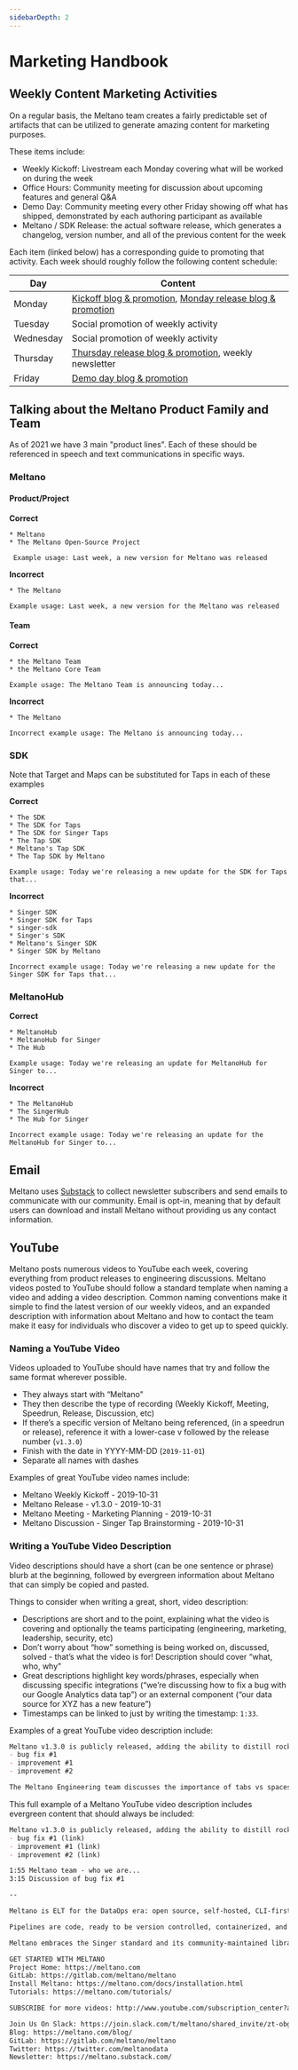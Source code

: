 ```yaml
---
sidebarDepth: 2
---
```


# Marketing Handbook

## Weekly Content Marketing Activities
On a regular basis, the Meltano team creates a fairly predictable set of artifacts that can be utilized to generate amazing content for marketing purposes.

These items include:

- Weekly Kickoff: Livestream each Monday covering what will be worked on during the week
- Office Hours: Community meeting for discussion about upcoming features and general Q&A
- Demo Day: Community meeting every other Friday showing off what has shipped, demonstrated by each authoring participant as available
- Meltano / SDK Release: the actual software release, which generates a changelog, version number, and all of the previous content for the week

Each item (linked below) has a corresponding guide to promoting that activity. Each week should roughly follow the following content schedule:

| Day | Content |
| ------ | ------ |
| Monday | [Kickoff blog & promotion](https://gitlab.com/meltano/meltano-marketing/blob/master/Content%20Marketing/evergreen-activities.md#promoting-kickoff), [Monday release blog & promotion](https://gitlab.com/meltano/meltano-marketing/blob/master/Releases/Promotion%20Guidelines.md) |
| Tuesday | Social promotion of weekly activity |
| Wednesday | Social promotion of weekly activity |
| Thursday | [Thursday release blog & promotion](https://gitlab.com/meltano/meltano-marketing/blob/master/Releases/Promotion%20Guidelines.md), weekly newsletter |
| Friday | [Demo day blog & promotion](https://gitlab.com/meltano/meltano-marketing/blob/master/Content%20Marketing/evergreen-activities.md#promoting-demo-day) |

## Talking about the Meltano Product Family and Team

As of 2021 we have 3 main "product lines". Each of these should be referenced in speech and text communications in specific ways.

### Meltano

#### Product/Project
  
**Correct**

    * Meltano
    * The Meltano Open-Source Project

     Example usage: Last week, a new version for Meltano was released

**Incorrect**

    * The Meltano

    Example usage: Last week, a new version for the Meltano was released

#### Team

**Correct**

    * the Meltano Team
    * the Meltano Core Team

    Example usage: The Meltano Team is announcing today...

**Incorrect**

    * The Meltano

    Incorrect example usage: The Meltano is announcing today...

### SDK

Note that Target and Maps can be substituted for Taps in each of these examples

**Correct**

    * The SDK
    * The SDK for Taps
    * The SDK for Singer Taps
    * The Tap SDK
    * Meltano's Tap SDK
    * The Tap SDK by Meltano

    Example usage: Today we're releasing a new update for the SDK for Taps that...

**Incorrect**

    * Singer SDK
    * Singer SDK for Taps
    * singer-sdk
    * Singer's SDK
    * Meltano's Singer SDK
    * Singer SDK by Meltano

    Incorrect example usage: Today we're releasing a new update for the Singer SDK for Taps that...

### MeltanoHub

**Correct**

    * MeltanoHub
    * MeltanoHub for Singer
    * The Hub

    Example usage: Today we're releasing an update for MeltanoHub for Singer to...

**Incorrect**

    * The MeltanoHub
    * The SingerHub
    * The Hub for Singer

    Incorrect example usage: Today we're releasing an update for the MeltanoHub for Singer to...


## Email

Meltano uses [Substack](https://meltano.substack.com/) to collect newsletter subscribers and send emails to communicate with our community. Email is opt-in, meaning that by default users can download and install Meltano without providing us any contact information.

## YouTube

Meltano posts numerous videos to YouTube each week, covering everything from product releases to engineering discussions. Meltano videos posted to YouTube should follow a standard template when naming a video and adding a video description. Common naming conventions make it simple to find the latest version of our weekly videos, and an expanded description with information about Meltano and how to contact the team make it easy for individuals who discover a video to get up to speed quickly.

### Naming a YouTube Video

Videos uploaded to YouTube should have names that try and follow the same format wherever possible.

- They always start with “Meltano"
- They then describe the type of recording (Weekly Kickoff, Meeting, Speedrun, Release, Discussion, etc)
- If there’s a specific version of Meltano being referenced, (in a speedrun or release), reference it with a lower-case v followed by the release number (`v1.3.0`)
- Finish with the date in YYYY-MM-DD (`2019-11-01`)
- Separate all names with dashes

Examples of great YouTube video names include:

- Meltano Weekly Kickoff - 2019-10-31
- Meltano Release - v1.3.0 - 2019-10-31
- Meltano Meeting - Marketing Planning - 2019-10-31
- Meltano Discussion - Singer Tap Brainstorming - 2019-10-31

### Writing a YouTube Video Description

Video descriptions should have a short (can be one sentence or phrase) blurb at the beginning, followed by evergreen information about Meltano that can simply be copied and pasted.

Things to consider when writing a great, short, video description:
- Descriptions are short and to the point, explaining what the video is covering and optionally the teams participating (engineering, marketing, leadership, security, etc)
- Don’t worry about “how” something is being worked on, discussed, solved - that’s what the video is for! Description should cover “what, who, why"
- Great descriptions highlight key words/phrases, especially when discussing specific integrations (“we’re discussing how to fix a bug with our Google Analytics data tap”) or an external component (“our data source for XYZ has a new feature”)
- Timestamps can be linked to just by writing the timestamp: `1:33`.

Examples of a great YouTube video description include:

```md
Meltano v1.3.0 is publicly released, adding the ability to distill rocket fuel and manufacture widgets, with numerous bug fixes and improvements, including:
- bug fix #1
- improvement #1
- improvement #2
```

```md
The Meltano Engineering team discusses the importance of tabs vs spaces in minified CSS comments when optimizing for compiled code readability.
```

This full example of a Meltano YouTube video description includes evergreen content that should always be included:

```md
Meltano v1.3.0 is publicly released, adding the ability to distill rocket fuel and manufacture widgets, with numerous bug fixes and improvements, including:
- bug fix #1 (link)
- improvement #1 (link)
- improvement #2 (link)

1:55​ Meltano team - who we are...
3:15​ Discussion of bug fix #1

--

Meltano is ELT for the DataOps era: open source, self-hosted, CLI-first, debuggable, and extensible.

Pipelines are code, ready to be version controlled, containerized, and deployed continuously. Develop and test locally, then deploy in production along with the built-in Airflow integration, or inside your orchestrator of choice.

Meltano embraces the Singer standard and its community-maintained library of open source extractors and loaders, and leverages dbt for transformation.

GET STARTED WITH MELTANO
Project Home: https://meltano.com
GitLab: https://gitlab.com/meltano/meltano
Install Meltano: https://meltano.com/docs/installation.html
Tutorials: https://meltano.com/tutorials/

SUBSCRIBE for more videos: http://www.youtube.com/subscription_center?add_user=meltano

Join Us On Slack: https://join.slack.com/t/meltano/shared_invite/zt-obgpdeba-7yrqKhwyMBfdHDXsZY8G7Q
Blog: https://meltano.com/blog/
GitLab: https://gitlab.com/meltano/meltano
Twitter: https://twitter.com/meltanodata
Newsletter: https://meltano.substack.com/
```
